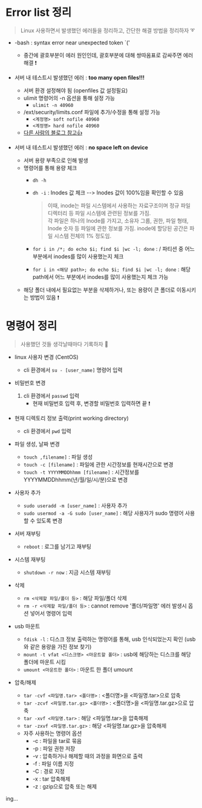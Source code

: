 # Error list 정리
> Linux 사용하면서 발생했던 에러들을 정리하고, 간단한 해결 방법을 정리하자 ➰

+ -bash : syntax error near unexpected token `('
   + 중간에 괄호부분이 에러 원인인데, 괄호부분에 대해 쌍따옴표로 감싸주면 에러 해결 ❗  

+ 서버 내 테스트시 발생했던 에러 : **too many open files!!!**

   + 서버 환경 설정해야 됨 (openfiles 값 설정필요) 
   + ulimit 명령어의 -n 옵션을 통해 설정 가능
      + `ulimit -n 40960`
   + /ext/security/limits.conf 파일에 추가/수정을 통해 설정 가능
      + `<계정명> soft nofile 40960` 
      + `<계정명> hard nofile 40960`  
   + [다른 사람의 블로그 참고👍](https://knoow.tistory.com/220)   

+ 서버 내 테스트시 발생했던 에러 : **no space left on device**   

   + 서버 용량 부족으로 인해 발생
   + 명령어를 통해 용량 체크
      + `dh -h` 
      + `dh -i` : Inodes 값 체크 --> Inodes 값이 100%임을 확인할 수 있음
         > 이때, inode는 파일 시스템에서 사용하는 자료구조이며 정규 파일 디렉터리 등 파일 시스템에 관련된 정보를 가짐.    
         > 각 파일은 하나의 Inode를 가지고, 소유자 그룹, 권한, 파일 형태, Inode 숫자 등 파일에 관한 정보를 가짐.
         > inode에 할당된 공간은 파일 시스템 전체의 1% 정도임.


      + `for i in /*; do echo $i; find $i |wc -l; done` : / 파티션 중 어느 부분에서 inodes를 많이 사용했는지 체크
      + `for i in <해당 path>; do echo $i; find $i |wc -l; done` : 해당 path에서 어느 부분에서 inodes를 많이 사용했는지 체크 가능
   + 해당 폴더 내에서 필요없는 부분을 삭제하거나, 또는 용량이 큰 폴더로 이동시키는 방법이 있음 ❗
   

# 명령어 정리
> 사용했던 것들 생각날때마다 기록하자 📝

+ linux 사용자 변경 (CentOS)
   + cli 환경에서 `su - [user_name]` 명령어 입력

+ 비밀번호 변경 
   1. cli 환경에서 `passwd` 입력
      + 현재 비밀번호 입력 후, 변경할 비밀번호 입력하면 끝 ❗

+ 현재 디렉토리 정보 출력(print working directory)
   + cli 환경에서 `pwd` 입력

+ 파일 생성, 날짜 변경
   + `touch ,filename]` : 파일 생성
   + `touch -c [filename]` : 파일에 관한 시간정보를 현재시간으로 변경
   + `touch -t YYYYMMDDhhmm [filename]` : 시간정보를 YYYYMMDDhhmm(년/월/일/시/분)으로 변경

+ 사용자 추가
   + `sudo useradd -m [user_name]` : 사용자 추가    
   + `sudo usermod -a -G sudo [user_name]` : 해당 사용자가 sudo 명령어 사용할 수 있도록 변경   

+ 서버 재부팅
   + `reboot` : 로그를 남기고 재부팅

+ 시스템 재부팅
   + `shutdown -r now` : 지금 시스템 재부팅

+ 삭제
   + `rm <삭제할 파일/폴더 등>` : 해당 파일/폴더 삭제
   + `rm -r <삭제할 파일/폴더 등>` : cannot remove '폴더/파일명' 에러 발생시 옵션 넣어서 명령어 입력

+ usb 마운트
   + `fdisk -l` : 디스크 정보 출력하는 명령어를 통해, usb 인식되었는지 확인 (usb와 같은 용량을 가진 정보 찾기)
   + `mount -t vfat <디스크명> <마운트할 폴더>` : usb에 해당하는 디스크를 해당 폴더에 마운트 시킴
   + `umount <마운트한 폴더>` : 마운트 한 폴더 umount

+ 압축/해제
   + `tar -cvf <파일명.tar> <폴더명>` : <폴더명>을 <파일명.tar>으로 압축 
   + `tar -zcvf <파일명.tar.gz> <폴더명>` : <폴더명>을 <파일명.tar.gz>으로 압축
   + `tar -xvf <파일명.tar>` : 해당 <파일명.tar>을 압축해제
   + `tar -zxvf <파일명.tar.gz>` : 해당 <파일명.tar.gz>을 압축해제
   + 자주 사용하는 명령어 옵션
      + -c : 파일을 tar로 묶음
      + -p : 파일 권한 저장
      + -v : 압축하거나 해제할 때의 과정을 화면으로 출력
      + -f : 파일 이름 지정
      + -C : 경로 지정
      + -x : tar 압축해제
      + -z : gzip으로 압축 또는 해제   



ing...

